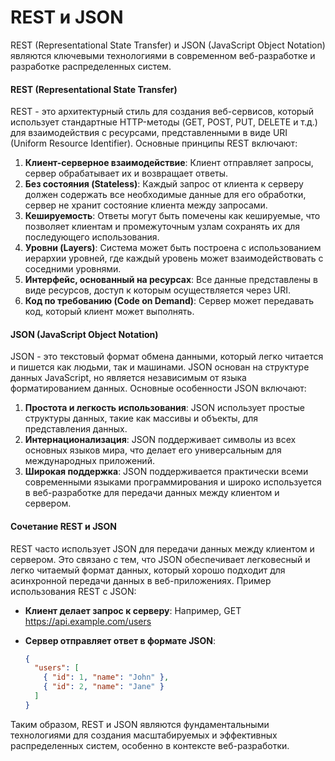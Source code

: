 # REST и JSON

REST (Representational State Transfer) и JSON (JavaScript Object Notation) являются ключевыми технологиями в современном веб-разработке и разработке распределенных систем.

#### REST (Representational State Transfer)

REST - это архитектурный стиль для создания веб-сервисов, который использует стандартные HTTP-методы (GET, POST, PUT, DELETE и т.д.) для взаимодействия с ресурсами, представленными в виде URI (Uniform Resource Identifier). Основные принципы REST включают:

1. **Клиент-серверное взаимодействие**: Клиент отправляет запросы, сервер обрабатывает их и возвращает ответы.
2. **Без состояния (Stateless)**: Каждый запрос от клиента к серверу должен содержать все необходимые данные для его обработки, сервер не хранит состояние клиента между запросами.
3. **Кешируемость**: Ответы могут быть помечены как кешируемые, что позволяет клиентам и промежуточным узлам сохранять их для последующего использования.
4. **Уровни (Layers)**: Система может быть построена с использованием иерархии уровней, где каждый уровень может взаимодействовать с соседними уровнями.
5. **Интерфейс, основанный на ресурсах**: Все данные представлены в виде ресурсов, доступ к которым осуществляется через URI.
6. **Код по требованию (Code on Demand)**: Сервер может передавать код, который клиент может выполнять.

#### JSON (JavaScript Object Notation)

JSON - это текстовый формат обмена данными, который легко читается и пишется как людьми, так и машинами. JSON основан на структуре данных JavaScript, но является независимым от языка форматированием данных. Основные особенности JSON включают:

1. **Простота и легкость использования**: JSON использует простые структуры данных, такие как массивы и объекты, для представления данных.
2. **Интернационализация**: JSON поддерживает символы из всех основных языков мира, что делает его универсальным для международных приложений.
3. **Широкая поддержка**: JSON поддерживается практически всеми современными языками программирования и широко используется в веб-разработке для передачи данных между клиентом и сервером.

#### Сочетание REST и JSON

REST часто использует JSON для передачи данных между клиентом и сервером. Это связано с тем, что JSON обеспечивает легковесный и легко читаемый формат данных, который хорошо подходит для асинхронной передачи данных в веб-приложениях. Пример использования REST с JSON:

* **Клиент делает запрос к серверу**: Например, GET https://api.example.com/users
*   **Сервер отправляет ответ в формате JSON**:

    ```json
    {
      "users": [
        { "id": 1, "name": "John" },
        { "id": 2, "name": "Jane" }
      ]
    }
    ```

Таким образом, REST и JSON являются фундаментальными технологиями для создания масштабируемых и эффективных распределенных систем, особенно в контексте веб-разработки.
